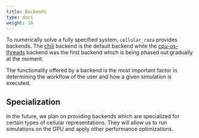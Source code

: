 ```yaml
---
title: Backends
type: docs
weight: 10
---
```


To numerically solve a fully specified system, `cellular_raza` provides backends.
The [chili](chili) backend is the default backend while the [cpu-os-threads](cpu-os-threads)
backend was the first backend which is being phased out gradually at the moment.

The functionality offered by a backend is the most important factor in determining the workflow of
the user and how a given simulation is executed.

## Specialization
In the future, we plan on providing backends which are specialized for certain types of cellular
representations.
They will allow us to run simulations on the GPU and apply other performance optimizations.

